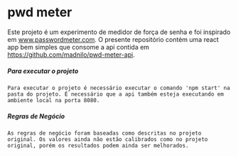 # pwd meter

   Este projeto é um experimento de medidor de força de senha e foi inspirado em www.passwordmeter.com.
   O presente repositório contém uma react app bem simples que consome a api contida em https://github.com/madnilo/pwd-meter-api.
   
##### Para executar o projeto

    Para executar o projeto é necessário executar o comando 'npm start' na pasta do projeto. É necessário que a api também esteja executando em ambiente local na porta 8080.

##### Regras de Negócio
    As regras de negócio foram baseadas como descritas no projeto original. Os valores ainda não estão calibrados como no projeto original, porém os resultados podem ainda ser melhorados.